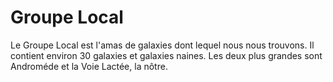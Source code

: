# Groupe Local

Le Groupe Local est l'amas de galaxies dont lequel nous nous trouvons. Il
contient environ 30 galaxies et galaxies naines. Les deux plus grandes sont
Androméde et la Voie Lactée, la nôtre.

